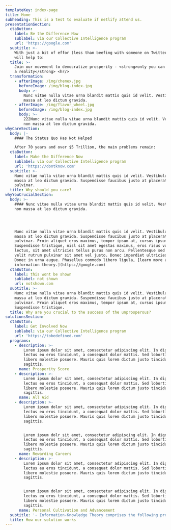 ```yaml
---
templateKey: index-page
title: Home
subheading: This is a test to evaluate if netlify attend us.
presentationSection:
  ctaButton:
    label: Be the Difference Now
    sublabel: via our Collective Intelligence program
    url: 'https://google.com'
  subtitle: >-
    With just a bit of effor (less than beefing with someone on Twitter) you
    will help to:
  title: >-
    Join our movement to democratize prosperity - <strong>only you can make this
    a reality</strong> <hr/>
  transformation:
    - afterImage: /img/chemex.jpg
      beforeImage: /img/blog-index.jpg
      body: >-
        Nunc vitae nulla vitae urna blandit mattis quis id velit. Vestibulum non
        massa at leo dictum gravida.
    - afterImage: /img/flavor_wheel.jpg
      beforeImage: /img/blog-index.jpg
      body: >-
        222Nunc vitae nulla vitae urna blandit mattis quis id velit. Vestibulum
        non massa at leo dictum gravida.
whyCareSection:
  body: |-
    #### The Status Quo Has Not Helped

    After 70 years and over $5 Trillion, the main problems remain:
  ctaButton:
    label: Make the Difference Now
    sublabel: via our Collective Intelligence program
    url: 'https://dontknow.com'
  subtitle: >-
    Nunc vitae nulla vitae urna blandit mattis quis id velit. Vestibulum non
    massa at leo dictum gravida. Suspendisse faucibus justo at placerat
    pulvinar.
  title: Why should you care?
whyYouCrucialSection:
  body: >-
    #### Nunc vitae nulla vitae urna blandit mattis quis id velit. Vestibulum
    non massa at leo dictum gravida. 




    Nunc vitae nulla vitae urna blandit mattis quis id velit. Vestibulum non
    massa at leo dictum gravida. Suspendisse faucibus justo at placerat
    pulvinar. Proin aliquet eros maximus, tempor ipsum at, cursus ipsum.
    Suspendisse tristique, nisl sit amet egestas maximus, eros risus volutpat
    lectus, sit amet ultricies tellus purus non arcu. Pellentesque sed turpis eu
    velit rutrum pulvinar sit amet vel justo. Donec imperdiet ultricies finibus.
    Donec in urna augue. Phasellus commodo libero ligula, [learn more about
    information theory.](https://google.com)
  ctaButton:
    label: this wont be shown
    sublabel: not shown
    url: notshown.com
  subtitle: >-
    Nunc vitae nulla vitae urna blandit mattis quis id velit. Vestibulum non
    massa at leo dictum gravida. Suspendisse faucibus justo at placerat
    pulvinar. Proin aliquet eros maximus, tempor ipsum at, cursus ipsum.
    Suspendisse tristique.
  title: Why are you crucial to the success of the unprosperous?
solutionsSection:
  ctaButton:
    label: Get Involved Now
    sublabel: via our Collective Intelligence program
    url: 'https://tobedefined.com'
  programs:
    - description: >-
        Lorem ipsum dolor sit amet, consectetur adipiscing elit. In dignissim
        lectus eu eros tincidunt, a consequat dolor mattis. Sed lobortis et
        libero molestie posuere. Mauris quis lorem dictum justo tincidunt
        sagittis.
      name: Prosperity Score
    - description: >-
        Lorem ipsum dolor sit amet, consectetur adipiscing elit. In dignissim
        lectus eu eros tincidunt, a consequat dolor mattis. Sed lobortis et
        libero molestie posuere. Mauris quis lorem dictum justo tincidunt
        sagittis.
      name: All Aid
    - description: >-
        Lorem ipsum dolor sit amet, consectetur adipiscing elit. In dignissim
        lectus eu eros tincidunt, a consequat dolor mattis. Sed lobortis et
        libero molestie posuere. Mauris quis lorem dictum justo tincidunt
        sagittis.


        Lorem ipsum dolr sit amet, consectetur adipiscing elit. In dignissim
        lectus eu eros tincidunt, a consequat dolor mattis. Sed lobortis et
        libero molestie posuere. Mauris quis lorem dictum justo tincidunt
        sagittis.
      name: Rewarding Careers
    - description: >-
        Lorem ipsum dolor sit amet, consectetur adipiscing elit. In dignissim
        lectus eu eros tincidunt, a consequat dolor mattis. Sed lobortis et
        libero molestie posuere. Mauris quis lorem dictum justo tincidunt
        sagittis.


        Lorem ipsum dolor sit amet, consectetur adipiscing elit. In dignissim
        lectus eu eros tincidunt, a consequat dolor mattis. Sed lobortis et
        libero molestie posuere. Mauris quis lorem dictum justo tincidunt
        sagittis.
      name: Personal Cultivation and Advancement
  subtitle: '- Information-Knowledge Theory comprises the following programs'
  title: How our solution works
---
```


